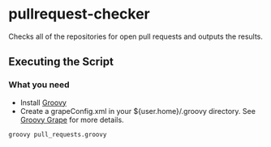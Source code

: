 pullrequest-checker
===================

Checks all of the repositories for open pull requests and outputs the results.

## Executing the Script
### What you need ###
* Install [Groovy](http://groovy.codehaus.org/Download)
* Create a grapeConfig.xml in your ${user.home}/.groovy directory. See [Groovy Grape](http://groovy.codehaus.org/Grape) for more details.

```
groovy pull_requests.groovy
```
